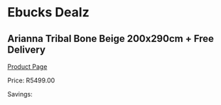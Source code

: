 
# Ebucks Dealz
## Arianna Tribal Bone Beige 200x290cm + Free Delivery
[Product Page](https://www.ebucks.com/web/shop/productSelected.do?prodId=1210516481&catId=1209942441)

Price: R5499.00

Savings: 


	
